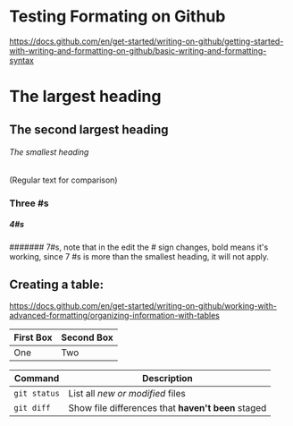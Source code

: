 # Testing Formating on Github
https://docs.github.com/en/get-started/writing-on-github/getting-started-with-writing-and-formatting-on-github/basic-writing-and-formatting-syntax

# The largest heading
## The second largest heading
###### The smallest heading
(Regular text for comparison)
### Three #s
##### 4#s
####### 7#s, note that in the edit the # sign changes, bold means it's working, since 7 #s is more than the smallest heading, it will not apply.

## Creating a table:

https://docs.github.com/en/get-started/writing-on-github/working-with-advanced-formatting/organizing-information-with-tables


| First Box  | Second Box |
| ---------  | ---------- |
| One | Two|


| Command | Description |
| --- | --- |
| `git status` | List all *new or modified* files |
| `git diff` | Show file differences that **haven't been** staged |
